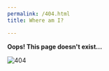 ```yaml
---
permalink: /404.html
title: Where am I?

---
```

**Oops! This page doesn't exist...**

![404](https://media.giphy.com/media/10aPXZKP8dzBwQ/giphy.gif)

